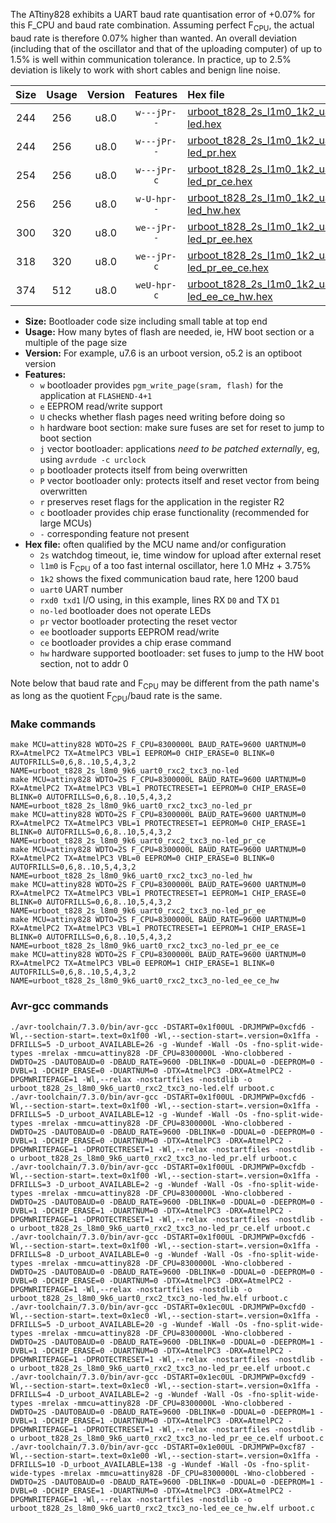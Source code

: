 The ATtiny828 exhibits a UART baud rate quantisation error of +0.07% for this F_CPU and baud rate combination. Assuming perfect F<sub>CPU</sub>, the actual baud rate is therefore 0.07% higher than wanted. An overall deviation (including that of the oscillator and that of the uploading computer) of up to 1.5% is well within communication tolerance. In practice, up to 2.5% deviation is likely to work with short cables and benign line noise.

|Size|Usage|Version|Features|Hex file|
|:-:|:-:|:-:|:-:|:--|
|244|256|u8.0|`w---jPr--`|[urboot_t828_2s_l1m0_1k2_uart0_rxc2_txc3_no-led.hex](https://raw.githubusercontent.com/stefanrueger/urboot.hex/main/mcus/attiny828/watchdog_2_s/internal_oscillator_l%2B3.75%25/%2B1m000000_hz/%2B%2B%2B1k2_baud/uart0_rxc2_txc3/no-led/urboot_t828_2s_l1m0_1k2_uart0_rxc2_txc3_no-led.hex)|
|244|256|u8.0|`w---jPr--`|[urboot_t828_2s_l1m0_1k2_uart0_rxc2_txc3_no-led_pr.hex](https://raw.githubusercontent.com/stefanrueger/urboot.hex/main/mcus/attiny828/watchdog_2_s/internal_oscillator_l%2B3.75%25/%2B1m000000_hz/%2B%2B%2B1k2_baud/uart0_rxc2_txc3/no-led/urboot_t828_2s_l1m0_1k2_uart0_rxc2_txc3_no-led_pr.hex)|
|254|256|u8.0|`w---jPr-c`|[urboot_t828_2s_l1m0_1k2_uart0_rxc2_txc3_no-led_pr_ce.hex](https://raw.githubusercontent.com/stefanrueger/urboot.hex/main/mcus/attiny828/watchdog_2_s/internal_oscillator_l%2B3.75%25/%2B1m000000_hz/%2B%2B%2B1k2_baud/uart0_rxc2_txc3/no-led/urboot_t828_2s_l1m0_1k2_uart0_rxc2_txc3_no-led_pr_ce.hex)|
|256|256|u8.0|`w-U-hpr--`|[urboot_t828_2s_l1m0_1k2_uart0_rxc2_txc3_no-led_hw.hex](https://raw.githubusercontent.com/stefanrueger/urboot.hex/main/mcus/attiny828/watchdog_2_s/internal_oscillator_l%2B3.75%25/%2B1m000000_hz/%2B%2B%2B1k2_baud/uart0_rxc2_txc3/no-led/urboot_t828_2s_l1m0_1k2_uart0_rxc2_txc3_no-led_hw.hex)|
|300|320|u8.0|`we--jPr--`|[urboot_t828_2s_l1m0_1k2_uart0_rxc2_txc3_no-led_pr_ee.hex](https://raw.githubusercontent.com/stefanrueger/urboot.hex/main/mcus/attiny828/watchdog_2_s/internal_oscillator_l%2B3.75%25/%2B1m000000_hz/%2B%2B%2B1k2_baud/uart0_rxc2_txc3/no-led/urboot_t828_2s_l1m0_1k2_uart0_rxc2_txc3_no-led_pr_ee.hex)|
|318|320|u8.0|`we--jPr-c`|[urboot_t828_2s_l1m0_1k2_uart0_rxc2_txc3_no-led_pr_ee_ce.hex](https://raw.githubusercontent.com/stefanrueger/urboot.hex/main/mcus/attiny828/watchdog_2_s/internal_oscillator_l%2B3.75%25/%2B1m000000_hz/%2B%2B%2B1k2_baud/uart0_rxc2_txc3/no-led/urboot_t828_2s_l1m0_1k2_uart0_rxc2_txc3_no-led_pr_ee_ce.hex)|
|374|512|u8.0|`weU-hpr-c`|[urboot_t828_2s_l1m0_1k2_uart0_rxc2_txc3_no-led_ee_ce_hw.hex](https://raw.githubusercontent.com/stefanrueger/urboot.hex/main/mcus/attiny828/watchdog_2_s/internal_oscillator_l%2B3.75%25/%2B1m000000_hz/%2B%2B%2B1k2_baud/uart0_rxc2_txc3/no-led/urboot_t828_2s_l1m0_1k2_uart0_rxc2_txc3_no-led_ee_ce_hw.hex)|

- **Size:** Bootloader code size including small table at top end
- **Usage:** How many bytes of flash are needed, ie, HW boot section or a multiple of the page size
- **Version:** For example, u7.6 is an urboot version, o5.2 is an optiboot version
- **Features:**
  + `w` bootloader provides `pgm_write_page(sram, flash)` for the application at `FLASHEND-4+1`
  + `e` EEPROM read/write support
  + `U` checks whether flash pages need writing before doing so
  + `h` hardware boot section: make sure fuses are set for reset to jump to boot section
  + `j` vector bootloader: applications *need to be patched externally*, eg, using `avrdude -c urclock`
  + `p` bootloader protects itself from being overwritten
  + `P` vector bootloader only: protects itself and reset vector from being overwritten
  + `r` preserves reset flags for the application in the register R2
  + `c` bootloader provides chip erase functionality (recommended for large MCUs)
  + `-` corresponding feature not present
- **Hex file:** often qualified by the MCU name and/or configuration
  + `2s` watchdog timeout, ie, time window for upload after external reset
  + `l1m0` is F<sub>CPU</sub> of a too fast internal oscillator, here 1.0 MHz + 3.75%
  + `1k2` shows the fixed communication baud rate, here 1200 baud
  + `uart0` UART number
  + `rxd0 txd1` I/O using, in this example, lines RX `D0` and TX `D1`
  + `no-led` bootloader does not operate LEDs
  + `pr` vector bootloader protecting the reset vector
  + `ee` bootloader supports EEPROM read/write
  + `ce` bootloader provides a chip erase command
  + `hw` hardware supported bootloader: set fuses to jump to the HW boot section, not to addr 0


Note below that baud rate and F<sub>CPU</sub> may be different from the path name's as long as the quotient F<sub>CPU</sub>/baud rate is the same.

### Make commands
```
make MCU=attiny828 WDTO=2S F_CPU=8300000L BAUD_RATE=9600 UARTNUM=0 RX=AtmelPC2 TX=AtmelPC3 VBL=1 EEPROM=0 CHIP_ERASE=0 BLINK=0 AUTOFRILLS=0,6,8..10,5,4,3,2 NAME=urboot_t828_2s_l8m0_9k6_uart0_rxc2_txc3_no-led
make MCU=attiny828 WDTO=2S F_CPU=8300000L BAUD_RATE=9600 UARTNUM=0 RX=AtmelPC2 TX=AtmelPC3 VBL=1 PROTECTRESET=1 EEPROM=0 CHIP_ERASE=0 BLINK=0 AUTOFRILLS=0,6,8..10,5,4,3,2 NAME=urboot_t828_2s_l8m0_9k6_uart0_rxc2_txc3_no-led_pr
make MCU=attiny828 WDTO=2S F_CPU=8300000L BAUD_RATE=9600 UARTNUM=0 RX=AtmelPC2 TX=AtmelPC3 VBL=1 PROTECTRESET=1 EEPROM=0 CHIP_ERASE=1 BLINK=0 AUTOFRILLS=0,6,8..10,5,4,3,2 NAME=urboot_t828_2s_l8m0_9k6_uart0_rxc2_txc3_no-led_pr_ce
make MCU=attiny828 WDTO=2S F_CPU=8300000L BAUD_RATE=9600 UARTNUM=0 RX=AtmelPC2 TX=AtmelPC3 VBL=0 EEPROM=0 CHIP_ERASE=0 BLINK=0 AUTOFRILLS=0,6,8..10,5,4,3,2 NAME=urboot_t828_2s_l8m0_9k6_uart0_rxc2_txc3_no-led_hw
make MCU=attiny828 WDTO=2S F_CPU=8300000L BAUD_RATE=9600 UARTNUM=0 RX=AtmelPC2 TX=AtmelPC3 VBL=1 PROTECTRESET=1 EEPROM=1 CHIP_ERASE=0 BLINK=0 AUTOFRILLS=0,6,8..10,5,4,3,2 NAME=urboot_t828_2s_l8m0_9k6_uart0_rxc2_txc3_no-led_pr_ee
make MCU=attiny828 WDTO=2S F_CPU=8300000L BAUD_RATE=9600 UARTNUM=0 RX=AtmelPC2 TX=AtmelPC3 VBL=1 PROTECTRESET=1 EEPROM=1 CHIP_ERASE=1 BLINK=0 AUTOFRILLS=0,6,8..10,5,4,3,2 NAME=urboot_t828_2s_l8m0_9k6_uart0_rxc2_txc3_no-led_pr_ee_ce
make MCU=attiny828 WDTO=2S F_CPU=8300000L BAUD_RATE=9600 UARTNUM=0 RX=AtmelPC2 TX=AtmelPC3 VBL=0 EEPROM=1 CHIP_ERASE=1 BLINK=0 AUTOFRILLS=0,6,8..10,5,4,3,2 NAME=urboot_t828_2s_l8m0_9k6_uart0_rxc2_txc3_no-led_ee_ce_hw
```

### Avr-gcc commands
```
./avr-toolchain/7.3.0/bin/avr-gcc -DSTART=0x1f00UL -DRJMPWP=0xcfd6 -Wl,--section-start=.text=0x1f00 -Wl,--section-start=.version=0x1ffa -DFRILLS=5 -D_urboot_AVAILABLE=26 -g -Wundef -Wall -Os -fno-split-wide-types -mrelax -mmcu=attiny828 -DF_CPU=8300000L -Wno-clobbered -DWDTO=2S -DAUTOBAUD=0 -DBAUD_RATE=9600 -DBLINK=0 -DDUAL=0 -DEEPROM=0 -DVBL=1 -DCHIP_ERASE=0 -DUARTNUM=0 -DTX=AtmelPC3 -DRX=AtmelPC2 -DPGMWRITEPAGE=1 -Wl,--relax -nostartfiles -nostdlib -o urboot_t828_2s_l8m0_9k6_uart0_rxc2_txc3_no-led.elf urboot.c
./avr-toolchain/7.3.0/bin/avr-gcc -DSTART=0x1f00UL -DRJMPWP=0xcfd6 -Wl,--section-start=.text=0x1f00 -Wl,--section-start=.version=0x1ffa -DFRILLS=5 -D_urboot_AVAILABLE=12 -g -Wundef -Wall -Os -fno-split-wide-types -mrelax -mmcu=attiny828 -DF_CPU=8300000L -Wno-clobbered -DWDTO=2S -DAUTOBAUD=0 -DBAUD_RATE=9600 -DBLINK=0 -DDUAL=0 -DEEPROM=0 -DVBL=1 -DCHIP_ERASE=0 -DUARTNUM=0 -DTX=AtmelPC3 -DRX=AtmelPC2 -DPGMWRITEPAGE=1 -DPROTECTRESET=1 -Wl,--relax -nostartfiles -nostdlib -o urboot_t828_2s_l8m0_9k6_uart0_rxc2_txc3_no-led_pr.elf urboot.c
./avr-toolchain/7.3.0/bin/avr-gcc -DSTART=0x1f00UL -DRJMPWP=0xcfdb -Wl,--section-start=.text=0x1f00 -Wl,--section-start=.version=0x1ffa -DFRILLS=3 -D_urboot_AVAILABLE=2 -g -Wundef -Wall -Os -fno-split-wide-types -mrelax -mmcu=attiny828 -DF_CPU=8300000L -Wno-clobbered -DWDTO=2S -DAUTOBAUD=0 -DBAUD_RATE=9600 -DBLINK=0 -DDUAL=0 -DEEPROM=0 -DVBL=1 -DCHIP_ERASE=1 -DUARTNUM=0 -DTX=AtmelPC3 -DRX=AtmelPC2 -DPGMWRITEPAGE=1 -DPROTECTRESET=1 -Wl,--relax -nostartfiles -nostdlib -o urboot_t828_2s_l8m0_9k6_uart0_rxc2_txc3_no-led_pr_ce.elf urboot.c
./avr-toolchain/7.3.0/bin/avr-gcc -DSTART=0x1f00UL -DRJMPWP=0xcfd6 -Wl,--section-start=.text=0x1f00 -Wl,--section-start=.version=0x1ffa -DFRILLS=8 -D_urboot_AVAILABLE=0 -g -Wundef -Wall -Os -fno-split-wide-types -mrelax -mmcu=attiny828 -DF_CPU=8300000L -Wno-clobbered -DWDTO=2S -DAUTOBAUD=0 -DBAUD_RATE=9600 -DBLINK=0 -DDUAL=0 -DEEPROM=0 -DVBL=0 -DCHIP_ERASE=0 -DUARTNUM=0 -DTX=AtmelPC3 -DRX=AtmelPC2 -DPGMWRITEPAGE=1 -Wl,--relax -nostartfiles -nostdlib -o urboot_t828_2s_l8m0_9k6_uart0_rxc2_txc3_no-led_hw.elf urboot.c
./avr-toolchain/7.3.0/bin/avr-gcc -DSTART=0x1ec0UL -DRJMPWP=0xcfd0 -Wl,--section-start=.text=0x1ec0 -Wl,--section-start=.version=0x1ffa -DFRILLS=5 -D_urboot_AVAILABLE=20 -g -Wundef -Wall -Os -fno-split-wide-types -mrelax -mmcu=attiny828 -DF_CPU=8300000L -Wno-clobbered -DWDTO=2S -DAUTOBAUD=0 -DBAUD_RATE=9600 -DBLINK=0 -DDUAL=0 -DEEPROM=1 -DVBL=1 -DCHIP_ERASE=0 -DUARTNUM=0 -DTX=AtmelPC3 -DRX=AtmelPC2 -DPGMWRITEPAGE=1 -DPROTECTRESET=1 -Wl,--relax -nostartfiles -nostdlib -o urboot_t828_2s_l8m0_9k6_uart0_rxc2_txc3_no-led_pr_ee.elf urboot.c
./avr-toolchain/7.3.0/bin/avr-gcc -DSTART=0x1ec0UL -DRJMPWP=0xcfd9 -Wl,--section-start=.text=0x1ec0 -Wl,--section-start=.version=0x1ffa -DFRILLS=4 -D_urboot_AVAILABLE=2 -g -Wundef -Wall -Os -fno-split-wide-types -mrelax -mmcu=attiny828 -DF_CPU=8300000L -Wno-clobbered -DWDTO=2S -DAUTOBAUD=0 -DBAUD_RATE=9600 -DBLINK=0 -DDUAL=0 -DEEPROM=1 -DVBL=1 -DCHIP_ERASE=1 -DUARTNUM=0 -DTX=AtmelPC3 -DRX=AtmelPC2 -DPGMWRITEPAGE=1 -DPROTECTRESET=1 -Wl,--relax -nostartfiles -nostdlib -o urboot_t828_2s_l8m0_9k6_uart0_rxc2_txc3_no-led_pr_ee_ce.elf urboot.c
./avr-toolchain/7.3.0/bin/avr-gcc -DSTART=0x1e00UL -DRJMPWP=0xcf87 -Wl,--section-start=.text=0x1e00 -Wl,--section-start=.version=0x1ffa -DFRILLS=10 -D_urboot_AVAILABLE=138 -g -Wundef -Wall -Os -fno-split-wide-types -mrelax -mmcu=attiny828 -DF_CPU=8300000L -Wno-clobbered -DWDTO=2S -DAUTOBAUD=0 -DBAUD_RATE=9600 -DBLINK=0 -DDUAL=0 -DEEPROM=1 -DVBL=0 -DCHIP_ERASE=1 -DUARTNUM=0 -DTX=AtmelPC3 -DRX=AtmelPC2 -DPGMWRITEPAGE=1 -Wl,--relax -nostartfiles -nostdlib -o urboot_t828_2s_l8m0_9k6_uart0_rxc2_txc3_no-led_ee_ce_hw.elf urboot.c
```


